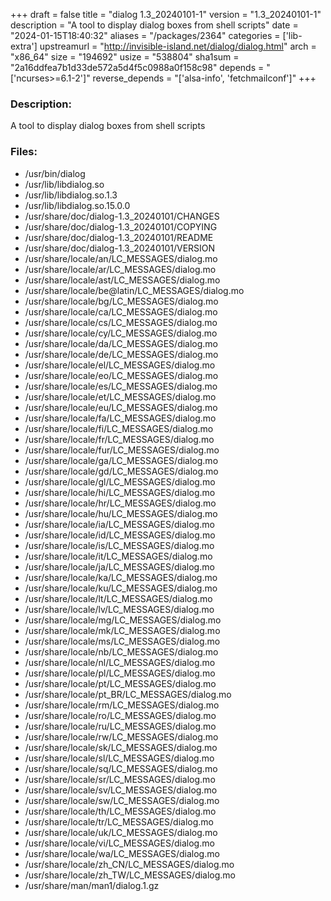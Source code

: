 +++
draft = false
title = "dialog 1.3_20240101-1"
version = "1.3_20240101-1"
description = "A tool to display dialog boxes from shell scripts"
date = "2024-01-15T18:40:32"
aliases = "/packages/2364"
categories = ['lib-extra']
upstreamurl = "http://invisible-island.net/dialog/dialog.html"
arch = "x86_64"
size = "194692"
usize = "538804"
sha1sum = "2a16ddfea7b1d33de572a5d4f5c0988a0f158c98"
depends = "['ncurses>=6.1-2']"
reverse_depends = "['alsa-info', 'fetchmailconf']"
+++
### Description: 
A tool to display dialog boxes from shell scripts

### Files: 
* /usr/bin/dialog
* /usr/lib/libdialog.so
* /usr/lib/libdialog.so.1.3
* /usr/lib/libdialog.so.15.0.0
* /usr/share/doc/dialog-1.3_20240101/CHANGES
* /usr/share/doc/dialog-1.3_20240101/COPYING
* /usr/share/doc/dialog-1.3_20240101/README
* /usr/share/doc/dialog-1.3_20240101/VERSION
* /usr/share/locale/an/LC_MESSAGES/dialog.mo
* /usr/share/locale/ar/LC_MESSAGES/dialog.mo
* /usr/share/locale/ast/LC_MESSAGES/dialog.mo
* /usr/share/locale/be@latin/LC_MESSAGES/dialog.mo
* /usr/share/locale/bg/LC_MESSAGES/dialog.mo
* /usr/share/locale/ca/LC_MESSAGES/dialog.mo
* /usr/share/locale/cs/LC_MESSAGES/dialog.mo
* /usr/share/locale/cy/LC_MESSAGES/dialog.mo
* /usr/share/locale/da/LC_MESSAGES/dialog.mo
* /usr/share/locale/de/LC_MESSAGES/dialog.mo
* /usr/share/locale/el/LC_MESSAGES/dialog.mo
* /usr/share/locale/eo/LC_MESSAGES/dialog.mo
* /usr/share/locale/es/LC_MESSAGES/dialog.mo
* /usr/share/locale/et/LC_MESSAGES/dialog.mo
* /usr/share/locale/eu/LC_MESSAGES/dialog.mo
* /usr/share/locale/fa/LC_MESSAGES/dialog.mo
* /usr/share/locale/fi/LC_MESSAGES/dialog.mo
* /usr/share/locale/fr/LC_MESSAGES/dialog.mo
* /usr/share/locale/fur/LC_MESSAGES/dialog.mo
* /usr/share/locale/ga/LC_MESSAGES/dialog.mo
* /usr/share/locale/gd/LC_MESSAGES/dialog.mo
* /usr/share/locale/gl/LC_MESSAGES/dialog.mo
* /usr/share/locale/hi/LC_MESSAGES/dialog.mo
* /usr/share/locale/hr/LC_MESSAGES/dialog.mo
* /usr/share/locale/hu/LC_MESSAGES/dialog.mo
* /usr/share/locale/ia/LC_MESSAGES/dialog.mo
* /usr/share/locale/id/LC_MESSAGES/dialog.mo
* /usr/share/locale/is/LC_MESSAGES/dialog.mo
* /usr/share/locale/it/LC_MESSAGES/dialog.mo
* /usr/share/locale/ja/LC_MESSAGES/dialog.mo
* /usr/share/locale/ka/LC_MESSAGES/dialog.mo
* /usr/share/locale/ku/LC_MESSAGES/dialog.mo
* /usr/share/locale/lt/LC_MESSAGES/dialog.mo
* /usr/share/locale/lv/LC_MESSAGES/dialog.mo
* /usr/share/locale/mg/LC_MESSAGES/dialog.mo
* /usr/share/locale/mk/LC_MESSAGES/dialog.mo
* /usr/share/locale/ms/LC_MESSAGES/dialog.mo
* /usr/share/locale/nb/LC_MESSAGES/dialog.mo
* /usr/share/locale/nl/LC_MESSAGES/dialog.mo
* /usr/share/locale/pl/LC_MESSAGES/dialog.mo
* /usr/share/locale/pt/LC_MESSAGES/dialog.mo
* /usr/share/locale/pt_BR/LC_MESSAGES/dialog.mo
* /usr/share/locale/rm/LC_MESSAGES/dialog.mo
* /usr/share/locale/ro/LC_MESSAGES/dialog.mo
* /usr/share/locale/ru/LC_MESSAGES/dialog.mo
* /usr/share/locale/rw/LC_MESSAGES/dialog.mo
* /usr/share/locale/sk/LC_MESSAGES/dialog.mo
* /usr/share/locale/sl/LC_MESSAGES/dialog.mo
* /usr/share/locale/sq/LC_MESSAGES/dialog.mo
* /usr/share/locale/sr/LC_MESSAGES/dialog.mo
* /usr/share/locale/sv/LC_MESSAGES/dialog.mo
* /usr/share/locale/sw/LC_MESSAGES/dialog.mo
* /usr/share/locale/th/LC_MESSAGES/dialog.mo
* /usr/share/locale/tr/LC_MESSAGES/dialog.mo
* /usr/share/locale/uk/LC_MESSAGES/dialog.mo
* /usr/share/locale/vi/LC_MESSAGES/dialog.mo
* /usr/share/locale/wa/LC_MESSAGES/dialog.mo
* /usr/share/locale/zh_CN/LC_MESSAGES/dialog.mo
* /usr/share/locale/zh_TW/LC_MESSAGES/dialog.mo
* /usr/share/man/man1/dialog.1.gz
